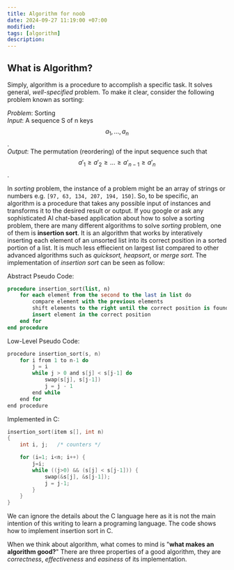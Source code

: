 ```yaml
---
title: Algorithm for noob
date: 2024-09-27 11:19:00 +07:00
modified: 
tags: [algorithm]
description: 
---
```

<script type="text/javascript" async
  src="https://cdn.jsdelivr.net/npm/mathjax@3/es5/tex-mml-chtml.js">
</script>

## What is Algorithm?
Simply, algorithm is a procedure to accomplish a specific task. It solves general, _well-specified_ problem. To make it clear, consider the following problem known as sorting:

_Problem_: Sorting<br>
_Input_: A sequence S of n keys $$a_1, . . . , a_n$$.<br> 
_Output_: The permutation (reordering) of the input sequence such that $$a'_1 \geq a'_2 \geq . . . \geq a'_{n-1} \geq a'_n$$.

In _sorting_ problem, the instance of a problem might be an array of strings or numbers e.g. `[97, 63, 134, 207, 194, 150]`. So, to be specific, an algorithm is a procedure that takes any possible input of instances and transforms it to the desired result or output. If you google or ask any sophisticated AI chat-based application about how to solve a sorting problem, there are many different algorithms to solve _sorting_  problem, one of them is **insertion sort**. It is an algorithm that works by interatively inserting each element of an unsorted list into its correct position in a sorted portion of a list. It is much less effiecient on largest list compared to other advanced algorithms such as _quicksort, heapsort_, or _merge sort_.
The implementation of _insertion sort_ can be seen as follow:

Abstract Pseudo Code:
```sql
procedure insertion_sort(list, n)
    for each element from the second to the last in list do
        compare element with the previous elements
        shift elements to the right until the correct position is found
        insert element in the correct position
    end for
end procedure
```
Low-Level Pseudo Code:
```C
procedure insertion_sort(s, n)
    for i from 1 to n-1 do
        j = i
        while j > 0 and s[j] < s[j-1] do
            swap(s[j], s[j-1])
            j = j - 1
        end while
    end for
end procedure
```

Implemented in C:
```c
insertion_sort(item s[], int n)
{
    int i, j;   /* counters */

    for (i=1; i<n; i++) {
        j=i;
        while ((j>0) && (s[j] < s[j-1])) {
            swap(&s[j], &s[j-1]);
            j = j-1;
        }
    }
}
```
We can ignore the details about the C language here as it is not the main intention of this writing to learn a programing language. The code shows how to implement insertion sort in C.

When we think about algorithm, what comes to mind is "**what makes an algorithm good?**" There are three properties of a good algorithm, they are _correctness_, _effectiveness_ and _easiness_ of its implementation. 
